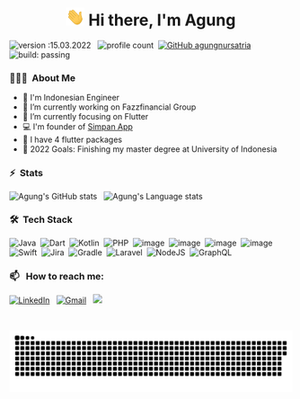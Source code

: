 <h1 align="center"><img src="https://github.com/agungnursatria/agungnursatria/blob/main/img/Hi.gif" height="32" /> Hi there, I'm Agung</h1>

![version :15.03.2022](https://img.shields.io/badge/version-15.03.2022-informational) &nbsp;
![profile count](https://komarev.com/ghpvc/?username=agungnursatria&color=red)&nbsp;
[![GitHub agungnursatria](https://img.shields.io/github/followers/agungnursatria?label=follow&style=social)](https://github.com/AbhishekSinghDhadwal)&nbsp;
![build: passing](https://img.shields.io/badge/build-passing-success)

### 👨🏻‍💻 &nbsp;About Me
- 💬 I'm Indonesian Engineer
- 🔭 I’m currently working on Fazzfinancial Group
- 🌱 I’m currently focusing on Flutter
- 💻 I'm founder of [Simpan App](https://play.google.com/store/apps/details?id=com.banyuw.simpan)
- 🤔 I have 4 flutter packages
- 🥅 2022 Goals: Finishing my master degree at University of Indonesia

### ⚡ &nbsp;Stats
![Agung's GitHub stats](https://github-readme-stats.vercel.app/api?username=agungnursatria&theme=dark&show_icons=true&hide_border=true)&nbsp;&nbsp;
![Agung's Language stats](https://github-readme-stats-eight-theta.vercel.app/api/top-langs/?username=agungnursatria&layout=compact&langs_count=8&hide_border=true&theme=dark)
<br />

### 🛠 &nbsp;Tech Stack
![Java](https://img.shields.io/badge/java-%23E34F26.svg?style=for-the-badge&logo=java&logoColor=white)&nbsp;
![Dart](https://img.shields.io/badge/dart-%230175C2.svg?style=for-the-badge&logo=dart&logoColor=white)&nbsp;
![Kotlin](https://img.shields.io/badge/kotlin-%230095D5.svg?style=for-the-badge&logo=kotlin&logoColor=white)&nbsp;
![PHP](https://img.shields.io/badge/php-%23777BB4.svg?style=for-the-badge&logo=php&logoColor=white)&nbsp;
![image](https://img.shields.io/badge/MongoDB-4EA94B?style=for-the-badge&logo=mongodb&logoColor=white)&nbsp;
![image](https://img.shields.io/badge/SQLite-07405E?style=for-the-badge&logo=sqlite&logoColor=white)&nbsp;
![image](https://img.shields.io/badge/Realm-39477F?style=for-the-badge&logo=realm&logoColor=white)&nbsp;
![image](https://img.shields.io/badge/Figma-F24E1E?style=for-the-badge&logo=figma&logoColor=white)&nbsp;
![Swift](https://img.shields.io/badge/swift-F54A2A?style=for-the-badge&logo=swift&logoColor=white)&nbsp;
![Jira](https://img.shields.io/badge/jira-%230A0FFF.svg?style=for-the-badge&logo=jira&logoColor=white)&nbsp;
![Gradle](https://img.shields.io/badge/Gradle-02303A.svg?style=for-the-badge&logo=Gradle&logoColor=white)&nbsp;
![Laravel](https://img.shields.io/badge/laravel-%23FF2D20.svg?style=for-the-badge&logo=laravel&logoColor=white)&nbsp;
![NodeJS](https://img.shields.io/badge/node.js-6DA55F?style=for-the-badge&logo=node.js&logoColor=white)&nbsp;
![GraphQL](https://img.shields.io/badge/-GraphQL-E10098?style=for-the-badge&logo=graphql&logoColor=white)&nbsp;

### 📫 &nbsp; How to reach me:
<a href="https://www.linkedin.com/in/agung-nb/"><img alt="LinkedIn" src="https://img.shields.io/badge/linkedin%20-%230077B5.svg?&style=flat&logo=linkedin&logoColor=white"/></a> &nbsp;
<a href="mailto:agungnursatria@gmail.com"><img alt="Gmail" src="https://img.shields.io/badge/Gmail-D14836?style=flat&logo=gmail&logoColor=white" /></a> &nbsp;
<a href="https://instagram.com/agungnursatria"><img src="https://img.shields.io/badge/-@agungnursatria_-E4405F?style=flat&logo=Instagram&logoColor=white"/></a> &nbsp;

<br>

![snake svg](https://github.com/agungnursatria/agungnursatria/blob/main/img/github-contribution-grid-snake.svg)

<!--
**agungnursatria/agungnursatria** is a ✨ _special_ ✨ repository because its `README.md` (this file) appears on your GitHub profile.

Here are some ideas to get you started:

- 🔭 I’m currently working on ...
- 🌱 I’m currently learning ...
- 👯 I’m looking to collaborate on ...
- 🤔 I’m looking for help with ...
- 💬 Ask me about ...
- 📫 How to reach me: ...
- 😄 Pronouns: ...
- ⚡ Fun fact: ...
-->
